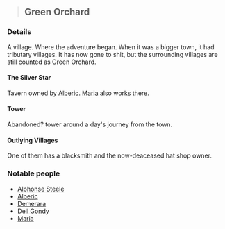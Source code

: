 >## Green Orchard

### Details

A village. Where the adventure began. When it was a bigger town, it had tributary villages. It has now gone to shit, but the surrounding villages are still counted as Green Orchard.

#### The Silver Star

Tavern owned by [Alberic](../Characters/NPCs/Alberic.md). [Maria](../Characters/NPCs/Maria.md) also works there.

#### Tower

Abandoned? tower around a day's journey from the town. 

#### Outlying Villages

One of them has a blacksmith and the now-deaceased hat shop owner. 

### Notable people

- [Alphonse Steele](../Characters/PCs/Alphonse%20Steele.md)
- [Alberic](../Characters/NPCs/Alberic.md)
- [Demerara](../Characters/NPCs/Demerara.md)
- [Dell Gondy](../Characters/NPCs/Dell%20Gondy.md)
- [Maria](../Characters/NPCs/Maria.md)
